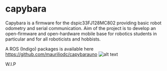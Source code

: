 capybara
========

Capybara is a firmware for the dspic33FJ128MC802 providing basic robot odometry and serial communication.
Aim of the project is to develop an open-firmware and open-hardware mobile base for robotics students in particular 
and for all roboticists and hobbists.

A ROS (Indigo) packages is available here https://github.com/mauriliodc/capybarauno
![alt text](http://i.imgur.com/QOzCvIJ.jpg "Capybara")

W.I.P

